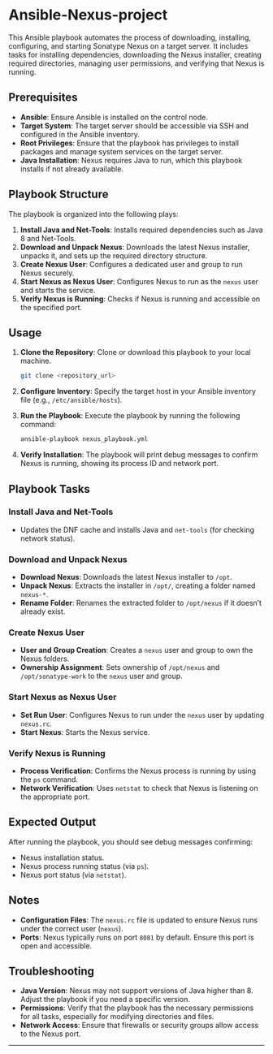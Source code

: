 # Ansible-Nexus-project

This Ansible playbook automates the process of downloading, installing, configuring, and starting Sonatype Nexus on a target server. It includes tasks for installing dependencies, downloading the Nexus installer, creating required directories, managing user permissions, and verifying that Nexus is running.

## Prerequisites

- **Ansible**: Ensure Ansible is installed on the control node.
- **Target System**: The target server should be accessible via SSH and configured in the Ansible inventory.
- **Root Privileges**: Ensure that the playbook has privileges to install packages and manage system services on the target server.
- **Java Installation**: Nexus requires Java to run, which this playbook installs if not already available.

## Playbook Structure

The playbook is organized into the following plays:

1. **Install Java and Net-Tools**: Installs required dependencies such as Java 8 and Net-Tools.
2. **Download and Unpack Nexus**: Downloads the latest Nexus installer, unpacks it, and sets up the required directory structure.
3. **Create Nexus User**: Configures a dedicated user and group to run Nexus securely.
4. **Start Nexus as Nexus User**: Configures Nexus to run as the `nexus` user and starts the service.
5. **Verify Nexus is Running**: Checks if Nexus is running and accessible on the specified port.

## Usage

1. **Clone the Repository**: Clone or download this playbook to your local machine.

   ```bash
   git clone <repository_url>
   ```

2. **Configure Inventory**: Specify the target host in your Ansible inventory file (e.g., `/etc/ansible/hosts`).

3. **Run the Playbook**: Execute the playbook by running the following command:

   ```bash
   ansible-playbook nexus_playbook.yml
   ```

4. **Verify Installation**: The playbook will print debug messages to confirm Nexus is running, showing its process ID and network port.

## Playbook Tasks

### Install Java and Net-Tools

- Updates the DNF cache and installs Java  and `net-tools` (for checking network status).
  
### Download and Unpack Nexus

- **Download Nexus**: Downloads the latest Nexus installer to `/opt`.
- **Unpack Nexus**: Extracts the installer in `/opt/`, creating a folder named `nexus-*`.
- **Rename Folder**: Renames the extracted folder to `/opt/nexus` if it doesn’t already exist.

### Create Nexus User

- **User and Group Creation**: Creates a `nexus` user and group to own the Nexus folders.
- **Ownership Assignment**: Sets ownership of `/opt/nexus` and `/opt/sonatype-work` to the `nexus` user and group.

### Start Nexus as Nexus User

- **Set Run User**: Configures Nexus to run under the `nexus` user by updating `nexus.rc`.
- **Start Nexus**: Starts the Nexus service.

### Verify Nexus is Running

- **Process Verification**: Confirms the Nexus process is running by using the `ps` command.
- **Network Verification**: Uses `netstat` to check that Nexus is listening on the appropriate port.

## Expected Output

After running the playbook, you should see debug messages confirming:

- Nexus installation status.
- Nexus process running status (via `ps`).
- Nexus port status (via `netstat`).

## Notes

- **Configuration Files**: The `nexus.rc` file is updated to ensure Nexus runs under the correct user (`nexus`).
- **Ports**: Nexus typically runs on port `8081` by default. Ensure this port is open and accessible.

## Troubleshooting

- **Java Version**: Nexus may not support versions of Java higher than 8. Adjust the playbook if you need a specific version.
- **Permissions**: Verify that the playbook has the necessary permissions for all tasks, especially for modifying directories and files.
- **Network Access**: Ensure that firewalls or security groups allow access to the Nexus port.

---
